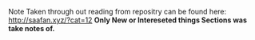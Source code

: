 Note Taken through out reading from repositry can be found here:
http://saafan.xyz/?cat=12
**Only New or Intereseted things Sections was take notes of.**
